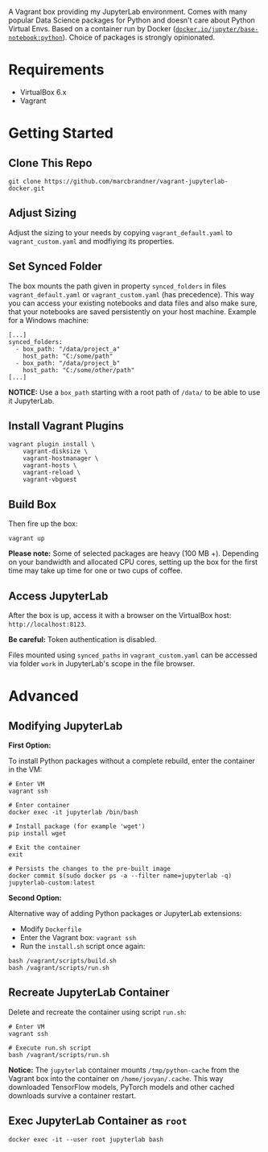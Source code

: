 A Vagrant box providing my JupyterLab environment. Comes with many popular Data Science packages for Python and doesn't care about Python Virtual Envs. Based on a container run by Docker ([`docker.io/jupyter/base-notebook:python`](https://jupyter-docker-stacks.readthedocs.io/en/latest/using/selecting.html#core-stacks)). Choice of packages is strongly opinionated.


# Requirements

* VirtualBox 6.x
* Vagrant


# Getting Started

## Clone This Repo

```
git clone https://github.com/marcbrandner/vagrant-jupyterlab-docker.git
```

## Adjust Sizing

Adjust the sizing to your needs by copying `vagrant_default.yaml` to `vagrant_custom.yaml` and modfiying its properties.

## Set Synced Folder

The box mounts the path given in property `synced_folders` in files `vagrant_default.yaml` or `vagrant_custom.yaml` (has precedence). This way you can access your existing notebooks and data files and also make sure, that your notebooks are saved persistently on your host machine. Example for a Windows machine:
```
[...]
synced_folders:
  - box_path: "/data/project_a"
    host_path: "C:/some/path"
  - box_path: "/data/project_b"
    host_path: "C:/some/other/path"
[...]
```
__NOTICE:__ Use a `box_path` starting with a root path of `/data/` to be able to use it JupyterLab.

## Install Vagrant Plugins

```
vagrant plugin install \
    vagrant-disksize \
    vagrant-hostmanager \
    vagrant-hosts \
    vagrant-reload \
    vagrant-vbguest
```

## Build Box

Then fire up the box:
```
vagrant up
```

__Please note:__ Some of selected packages are heavy (100 MB +). Depending on your bandwidth and allocated CPU cores, setting up the box for the first time may take up time for one or two cups of coffee.

## Access JupyterLab

After the box is up, access it with a browser on the VirtualBox host: `http://localhost:8123`.

__Be careful:__ Token authentication is disabled.

Files mounted using `synced_paths` in `vagrant_custom.yaml` can be accessed via folder `work` in JupyterLab's scope in the file browser.


# Advanced

## Modifying JupyterLab

__First Option:__

To install Python packages without a complete rebuild, enter the container in the VM:
```
# Enter VM
vagrant ssh

# Enter container
docker exec -it jupyterlab /bin/bash

# Install package (for example 'wget')
pip install wget

# Exit the container
exit

# Persists the changes to the pre-built image
docker commit $(sudo docker ps -a --filter name=jupyterlab -q) jupyterlab-custom:latest
```

__Second Option:__

Alternative way of adding Python packages or JupyterLab extensions:
* Modify `Dockerfile`
* Enter the Vagrant box: `vagrant ssh`
* Run the `install.sh` script once again:
```
bash /vagrant/scripts/build.sh
bash /vagrant/scripts/run.sh
```

## Recreate JupyterLab Container

Delete and recreate the container using script `run.sh`:
```
# Enter VM
vagrant ssh

# Execute run.sh script
bash /vagrant/scripts/run.sh
```

__Notice:__ The `jupyterlab` container mounts `/tmp/python-cache` from the Vagrant box into the container on `/home/jovyan/.cache`. This way downloaded TensorFlow models, PyTorch models and other cached downloads survive a container restart.

## Exec JupyterLab Container as `root`
```
docker exec -it --user root jupyterlab bash
```
